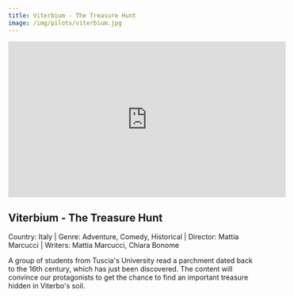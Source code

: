 ```yaml
---
title: Viterbium - The Treasure Hunt
image: /img/pilots/viterbium.jpg
---
```


<iframe width="560" height="315" src="https://www.youtube-nocookie.com/embed/h8k10QAXhcw" frameborder="0" allow="accelerometer; autoplay; encrypted-media; gyroscope; picture-in-picture" allowfullscreen></iframe>

## Viterbium - The Treasure Hunt
Country: Italy | Genre: Adventure, Comedy, Historical | Director: Mattia Marcucci | Writers: Mattia Marcucci, Chiara Bonome

A group of students from Tuscia's University read a parchment dated back to the 16th century, which has just been discovered. The content will convince our protagonists to get the chance to find an important treasure hidden in Viterbo's soil.